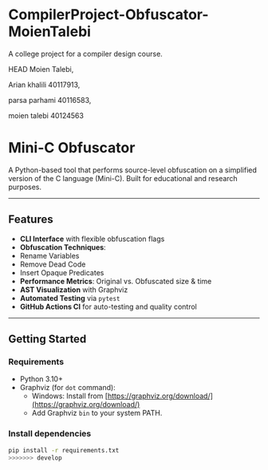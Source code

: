 # CompilerProject-Obfuscator-MoienTalebi
A college project for a compiler design course.

HEAD Moien Talebi,

Arian khalili 40117913,

parsa parhami  40116583,

moien talebi  40124563






#  Mini-C Obfuscator

A Python-based tool that performs source-level obfuscation on a simplified version of the C language (Mini-C). Built for educational and research purposes.

---

##  Features

-  **CLI Interface** with flexible obfuscation flags
-  **Obfuscation Techniques**:
  - Rename Variables
  - Remove Dead Code
  - Insert Opaque Predicates
-  **Performance Metrics**: Original vs. Obfuscated size & time
-  **AST Visualization** with Graphviz
-  **Automated Testing** via `pytest`
-  **GitHub Actions CI** for auto-testing and quality control

---

##  Getting Started

###  Requirements

- Python 3.10+
- Graphviz (for `dot` command):
  - Windows: Install from [https://graphviz.org/download/](https://graphviz.org/download/)
  - Add Graphviz `bin` to your system PATH.

###  Install dependencies

```bash
pip install -r requirements.txt
>>>>>>> develop
